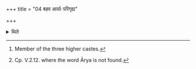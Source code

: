 +++
title = "04 बहव आर्याः परिगृह्य"

+++

<details><summary>थिते</summary>

4. Many Ārya (-men)[^1] carry the material (towards the sacrificial hall) after having gathered them up (into the skin of a black antelope).[^2]   

[^1]: Member of the three higher castes.  

[^2]: Cp. V.2.12. where the word Ārya is not found.  
</details>
